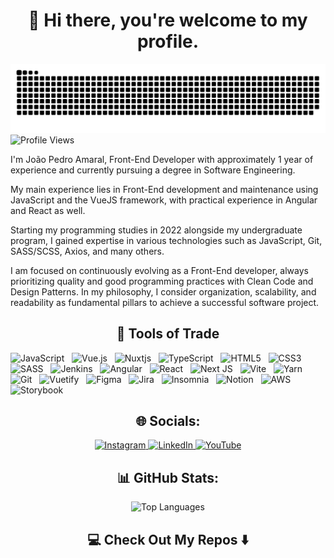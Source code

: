 <h1 align="center">👋 Hi there, you're welcome to my profile.</h1>

  <picture>
    <source media="(prefers-color-scheme: dark)" srcset="https://raw.githubusercontent.com/joaopamarall/joaopamarall/output/github-contribution-grid-snake-dark.svg">
    <source media="(prefers-color-scheme: light)" srcset="https://raw.githubusercontent.com/joaopamarall/joaopamarall/output/github-contribution-grid-snake.svg">
    <img alt="github contribution grid snake animation" src="https://raw.githubusercontent.com/joaopamarall/joaopamarall/output/github-contribution-grid-snake.svg">
  </picture>

  <img src="https://komarev.com/ghpvc/?username=joaopamarall" alt="Profile Views">

  <p>I'm João Pedro Amaral, Front-End Developer with approximately 1 year of experience and currently pursuing a degree in Software Engineering.</p>

  <p>My main experience lies in Front-End development and maintenance using JavaScript and the VueJS framework, with practical experience in Angular and React as well.</p>

  <p>Starting my programming studies in 2022 alongside my undergraduate program, I gained expertise in various technologies such as JavaScript, Git, SASS/SCSS, Axios, and many others.</p>

  <p>I am focused on continuously evolving as a Front-End developer, always prioritizing quality and good programming practices with Clean Code and Design Patterns. In my philosophy, I consider organization, scalability, and readability as fundamental pillars to achieve a successful software project.</p>

  <h2 align="center">🔭 Tools of Trade</h2>
  <span><img src="https://img.shields.io/badge/javascript-%23323330.svg?style=for-the-badge&logo=javascript&logoColor=%23F7DF1E" alt="JavaScript"></span>
  &nbsp;
  <span><img src="https://img.shields.io/badge/vuejs-%2335495e.svg?style=for-the-badge&logo=vuedotjs&logoColor=%234FC08D" alt="Vue.js"></span>
  &nbsp;
  <span><img src="https://img.shields.io/badge/Nuxt-002E3B?style=for-the-badge&logo=nuxtdotjs&logoColor=#00DC82" alt="Nuxtjs"></span>
  &nbsp;
  <span><img src="https://img.shields.io/badge/typescript-%23007ACC.svg?style=for-the-badge&logo=typescript&logoColor=white" alt="TypeScript"></span>
  &nbsp;
  <span><img src="https://img.shields.io/badge/html5-%23E34F26.svg?style=for-the-badge&logo=html5&logoColor=white" alt="HTML5"></span>
  &nbsp;
  <span><img src="https://img.shields.io/badge/css3-%231572B6.svg?style=for-the-badge&logo=css3&logoColor=white" alt="CSS3"></span>
  &nbsp;
  <span><img src="https://img.shields.io/badge/SASS-hotpink.svg?style=for-the-badge&logo=SASS&logoColor=white" alt="SASS"></span>
  &nbsp;
  <span><img src="https://img.shields.io/badge/jenkins-%232C5263.svg?style=for-the-badge&logo=jenkins&logoColor=white" alt="Jenkins"></span>
  &nbsp;
  <span><img src="https://img.shields.io/badge/angular-%23DD0031.svg?style=for-the-badge&logo=angular&logoColor=white" alt="Angular"></span>
  &nbsp;
  <span><img src="https://img.shields.io/badge/react-%2320232a.svg?style=for-the-badge&logo=react&logoColor=%2361DAFB" alt="React"></span>
  &nbsp;
  <span><img src="https://img.shields.io/badge/Next-black?style=for-the-badge&logo=next.js&logoColor=white" alt="Next JS"></span>
  &nbsp;
  <span><img src="https://img.shields.io/badge/vite-%23646CFF.svg?style=for-the-badge&logo=vite&logoColor=white" alt="Vite"></span>
  &nbsp;
  <span><img src="https://img.shields.io/badge/yarn-%232C8EBB.svg?style=for-the-badge&logo=yarn&logoColor=white" alt="Yarn"></span>
  &nbsp;
  <span><img src="https://img.shields.io/badge/git-%23F05033.svg?style=for-the-badge&logo=git&logoColor=white" alt="Git"></span>
  &nbsp;
  <span><img src="https://img.shields.io/badge/Vuetify-1867C0?style=for-the-badge&logo=vuetify&logoColor=AEDDFF" alt="Vuetify"></span>
  &nbsp;
  <span><img src="https://img.shields.io/badge/figma-%23F24E1E.svg?style=for-the-badge&logo=figma&logoColor=white" alt="Figma"></span>
  &nbsp;
  <span><img src="https://img.shields.io/badge/jira-%230A0FFF.svg?style=for-the-badge&logo=jira&logoColor=white" alt="Jira"></span>
  &nbsp;
  <span><img src="https://img.shields.io/badge/Insomnia-black?style=for-the-badge&logo=insomnia&logoColor=5849BE" alt="Insomnia"></span>
  &nbsp;
  <span><img src="https://img.shields.io/badge/Notion-%23000000.svg?style=for-the-badge&logo=notion&logoColor=white" alt="Notion"></span>
  &nbsp;
  <span><img src="https://img.shields.io/badge/AWS-%23FF9900.svg?style=for-the-badge&logo=amazon-aws&logoColor=white" alt="AWS"></span>
  &nbsp;
  <span><img src="https://img.shields.io/badge/-Storybook-FF4785?style=for-the-badge&logo=storybook&logoColor=white" alt="Storybook"></span>
  &nbsp;

  <h2 align="center">🌐 Socials:</h2>
  <div align="center">
     <a href="https://www.instagram.com/joaopamarall/">
       <img src="https://img.shields.io/badge/Instagram-%23E4405F.svg?style=for-the-badge&logo=Instagram&logoColor=white" alt="Instagram">
     </a>
     <a href="https://www.linkedin.com/in/jo%C3%A3o-pedro-amaral-699808232">
       <img src="https://img.shields.io/badge/linkedin-%230077B5.svg?style=for-the-badge&logo=linkedin&logoColor=white" alt="LinkedIn">
     </a>
     <a href="https://www.youtube.com/channel/UCc214lSnGChl_2s_iP2jRbw">
       <img src="https://img.shields.io/badge/YouTube-%23FF0000.svg?style=for-the-badge&logo=YouTube&logoColor=white" alt="YouTube">
     </a>
  </div>

  <h2 align="center">📊 GitHub Stats:</h2>
  <div align="center">
     <img src="https://github-readme-stats-wheat-two-53.vercel.app/api/top-langs/?username=joaopamarall&theme=neon&hide_border=false&include_all_commits=false&count_private=false&hide=hack" width="400px" alt="Top Languages">
  </div>
  <h2 align="center">💻 Check Out My Repos ⬇️</h2>
